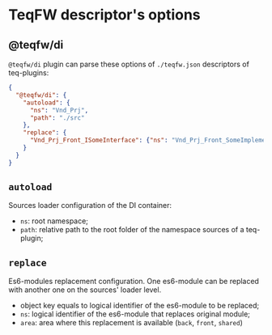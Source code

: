 # TeqFW descriptor's options

## @teqfw/di

`@teqfw/di` plugin can parse these options of `./teqfw.json` descriptors of teq-plugins:

```json
{
  "@teqfw/di": {
    "autoload": {
      "ns": "Vnd_Prj",
      "path": "./src"
    },
    "replace": {
      "Vnd_Prj_Front_ISomeInterface": {"ns": "Vnd_Prj_Front_SomeImplementation", "area": "front"}
    }
  }
}
```

## `autoload`

Sources loader configuration of the DI container:

* `ns`: root namespace;
* `path`: relative path to the root folder of the namespace sources of a teq-plugin;

## `replace`

Es6-modules replacement configuration. One es6-module can be replaced with another one on the sources' loader level.

* object key equals to logical identifier of the es6-module to be replaced;
* `ns`: logical identifier of the es6-module that replaces original module;
* `area`: area where this replacement is available (`back`, `front`, `shared`)

